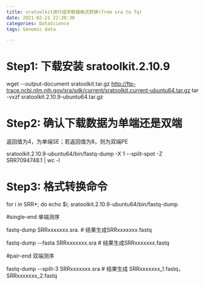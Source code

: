 ```yaml
---
title: sratoolkit进行组学数据格式转换(from sra to fq)
date: 2021-02-21 22:30:30
categories: DataScience
tags: Genomic data

---
```


# Step1: 下载安装  sratoolkit.2.10.9
wget --output-document sratoolkit.tar.gz http://ftp-trace.ncbi.nlm.nih.gov/sra/sdk/current/sratoolkit.current-ubuntu64.tar.gz
tar -vxzf sratoolkit.2.10.9-ubuntu64.tar.gz
# Step2: 确认下载数据为单端还是双端

返回值为4，为单端SE；若返回值为8，则为双端PE

sratoolkit.2.10.9-ubuntu64/bin/fastq-dump -X 1 --split-spot -Z SRR7094748.1 | wc -l
# Step3: 格式转换命令
for i in SRR*; do echo $i; sratoolkit.2.10.9-ubuntu64/bin/fastq-dump 

\#single-end 单端测序 

fastq-dump SRRxxxxxxx.sra.    # 结果生成SRRxxxxxxx.fastq 

fastq-dump --fasta SRRxxxxxxx.sra     # 结果生成SRRxxxxxxx.fastq 

\#pair-end 双端测序 

fastq-dump --split-3 SRRxxxxxxx.sra     # 结果生成 SRRxxxxxxx_1.fastq，SRRxxxxxxx_2.fastq